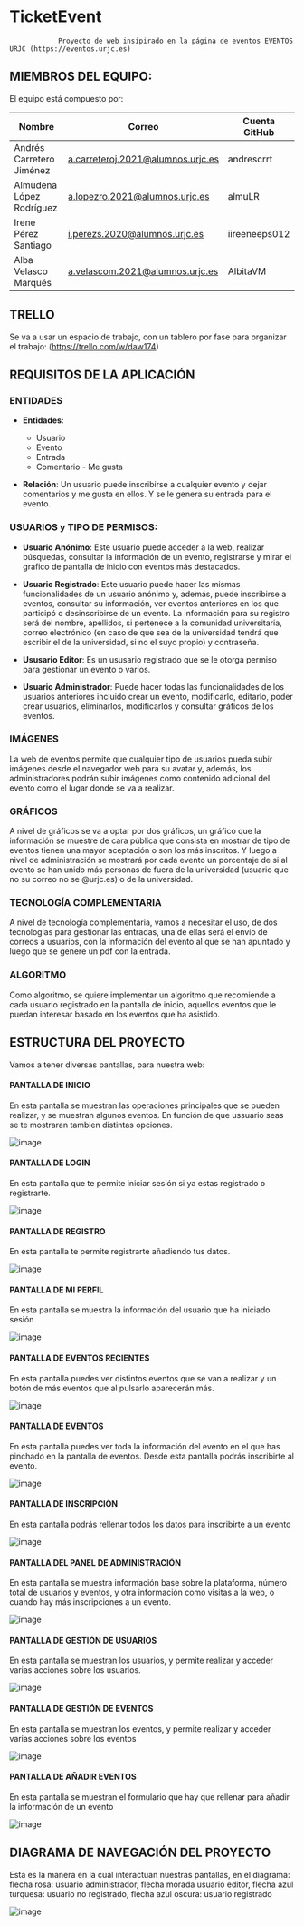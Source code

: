 # TicketEvent

                Proyecto de web insipirado en la página de eventos EVENTOS URJC (https://eventos.urjc.es)

## MIEMBROS DEL EQUIPO:

El equipo está compuesto por:

| Nombre | Correo| Cuenta GitHub |
|----------|----------|----------|
| Andrés Carretero Jiménez  | a.carreteroj.2021@alumnos.urjc.es  | andrescrrt |
| Almudena López Rodríguez	    | a.lopezro.2021@alumnos.urjc.es   | almuLR|
| Irene Pérez Santiago   | i.perezs.2020@alumnos.urjc.es | iireeneeps012 |
|  Alba Velasco Marqués        |    a.velascom.2021@alumnos.urjc.es      |    AlbitaVM      |

## TRELLO

Se va a usar un espacio de trabajo, con un tablero por fase para organizar el trabajo: (https://trello.com/w/daw174)

## REQUISITOS DE LA APLICACIÓN

### ENTIDADES

- **Entidades**:
  -   Usuario
  -   Evento
  -   Entrada
  -   Comentario - Me gusta
    
-   **Relación**: Un usuario puede inscribirse a cualquier evento y dejar comentarios y me gusta en ellos.  Y se le genera su entrada para el evento. 

 ### USUARIOS y TIPO DE PERMISOS:

 - **Usuario Anónimo**: Este usuario puede acceder a la web, realizar búsquedas, consultar la información de un evento, registrarse y mirar el grafico de pantalla de inicio con eventos más destacados.

 - **Usuario Registrado**: Este usuario puede hacer las mismas funcionalidades de un usuario anónimo y, además, puede inscribirse a eventos, consultar su información, ver eventos anteriores en los que participó o desinscribirse de un evento. La información para su registro será del nombre, apellidos, si pertenece a la comunidad universitaria, correo electrónico (en caso de que sea de la universidad tendrá que escribir el de la universidad, si no el suyo propio) y contraseña.
 - **Ususario Editor**: Es un ususario registrado que se le otorga permiso para gestionar un evento o varios.
   
 - **Usuario Administrador**: Puede hacer todas las funcionalidades de los usuarios anteriores incluido crear un evento, modificarlo, editarlo, poder crear usuarios, eliminarlos, modificarlos y consultar gráficos de los eventos.

### IMÁGENES

La web de eventos permite que cualquier tipo de usuarios pueda subir imágenes desde el navegador web para su avatar y, además, los administradores podrán subir imágenes como contenido adicional del evento como el lugar donde se va a realizar.

### GRÁFICOS

A nivel de gráficos se va a optar por dos gráficos, un gráfico que la información se muestre de cara pública que consista en mostrar de tipo de eventos tienen una mayor aceptación o son los más inscritos. Y luego a nivel de administración se mostrará por cada evento un porcentaje de si al evento se han unido más personas de fuera de la universidad (usuario que no su correo no se @urjc.es) o de la universidad.

### TECNOLOGÍA COMPLEMENTARIA

A nivel de tecnología complementaria, vamos a necesitar el uso, de dos tecnologías para gestionar las entradas, una de ellas será el envío de correos a usuarios, con la información del evento al que se han apuntado y luego que se genere un pdf con la entrada.

### ALGORITMO

Como algoritmo, se quiere implementar un algoritmo que recomiende a cada usuario registrado en la pantalla de inicio, aquellos eventos que le puedan interesar basado en los eventos que ha asistido.


## ESTRUCTURA DEL PROYECTO

Vamos a tener diversas pantallas, para nuestra web:

#### PANTALLA DE INICIO

En esta pantalla se muestran las operaciones principales que se pueden realizar, y se muestran algunos eventos. En función de que ussuario seas se te mostraran tambien distintas opciones.

![image](https://github.com/CodeURJC-DAW-2023-24/webapp14/assets/89156022/2d98b31b-de90-4388-81cb-5fdd89648f50)

#### PANTALLA DE LOGIN

En esta pantalla que te permite iniciar sesión si ya estas registrado o registrarte.

![image](https://github.com/CodeURJC-DAW-2023-24/webapp14/assets/89156022/0a7ae3bd-8db4-49e9-8e05-4e8ab9f54980)

#### PANTALLA DE REGISTRO

En esta pantalla te permite registrarte añadiendo tus datos.

![image](https://github.com/CodeURJC-DAW-2023-24/webapp14/assets/89156022/c39e9706-0db6-4056-8c44-dfdbe68770ed)

#### PANTALLA DE MI PERFIL

En esta pantalla se muestra la información del usuario que ha iniciado sesión

![image](https://github.com/CodeURJC-DAW-2023-24/webapp14/assets/89156022/2682e329-e404-417a-a8c5-c72b24dbf45a)

#### PANTALLA DE EVENTOS RECIENTES

En esta pantalla puedes ver distintos eventos que se van a realizar y un botón de más eventos que al pulsarlo aparecerán más.

![image](https://github.com/CodeURJC-DAW-2023-24/webapp14/assets/89156022/6e560f70-6970-41ef-9792-646afc2c34c8)

#### PANTALLA DE EVENTOS 

En esta pantalla puedes ver toda la información del evento en el que has pinchado en la pantalla de eventos. Desde esta pantalla podrás inscribirte al evento.

![image](https://github.com/CodeURJC-DAW-2023-24/webapp14/assets/89156022/ac70a8fb-2ff3-4545-b563-5dd90373868f)

#### PANTALLA DE INSCRIPCIÓN

En esta pantalla podrás rellenar todos los datos para inscribirte a un evento

![image](https://github.com/CodeURJC-DAW-2023-24/webapp14/assets/89156022/451a1fbd-f013-4e53-ba41-cff3e31c77f0)

#### PANTALLA DEL PANEL DE ADMINISTRACIÓN

En esta pantalla se muestra información base sobre la plataforma, número total de usuarios y eventos, y otra información como visitas a la web, o cuando hay más inscripciones a un evento.

![image](https://github.com/CodeURJC-DAW-2023-24/webapp14/assets/89156022/0511a745-84a5-40e8-a939-da53a1cabf55)

#### PANTALLA DE GESTIÓN DE USUARIOS

En esta pantalla se muestran los usuarios, y permite realizar y acceder varias acciones sobre los usuarios.

![image](https://github.com/CodeURJC-DAW-2023-24/webapp14/assets/89156022/85990da3-8ebf-4657-a3a2-f1a6e3d50f01)

#### PANTALLA DE GESTIÓN DE EVENTOS

En esta pantalla se muestran los eventos, y permite realizar y acceder varias acciones sobre los eventos

![image](https://github.com/CodeURJC-DAW-2023-24/webapp14/assets/89156022/e754761d-e783-4b15-9a9a-ba45706ee353)

#### PANTALLA DE AÑADIR EVENTOS

En esta pantalla se muestran el formulario que hay que rellenar para añadir la información de un evento

![image](https://github.com/CodeURJC-DAW-2023-24/webapp14/assets/89156022/47766a2b-7187-4d87-8eb0-15b7d48e27f5)

## DIAGRAMA DE NAVEGACIÓN DEL PROYECTO

Esta es la manera en la cual interactuan nuestras pantallas, en el diagrama: flecha rosa: usuario administrador, flecha morada usuario editor, flecha azul turquesa: usuario no registrado, flecha azul oscura: usuario registrado

![image](https://github.com/CodeURJC-DAW-2023-24/webapp14/assets/89156022/e33ceee6-ab4a-436d-b865-2e195566971f)

